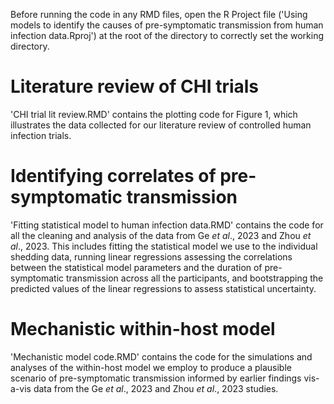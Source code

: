 Before running the code in any RMD files, open the R Project file ('Using models to identify the causes of 
pre-symptomatic transmission from human infection data.Rproj') at the root of the directory to correctly set the 
working directory.

# Literature review of CHI trials

'CHI trial lit review.RMD' contains the plotting code for Figure 1, which illustrates the data collected for 
our literature review of controlled human infection trials.

# Identifying correlates of pre-symptomatic transmission

'Fitting statistical model to human infection data.RMD' contains the code for all the cleaning and analysis of 
the data from Ge *et al*., 2023 and Zhou *et al*., 2023. This includes fitting the statistical model we use
to the individual shedding data, running linear regressions assessing the correlations between the statistical 
model parameters and the duration of pre-symptomatic transmission across all the participants, and bootstrapping 
the predicted values of the linear regressions to assess statistical uncertainty.

# Mechanistic within-host model

'Mechanistic model code.RMD' contains the code for the simulations and analyses of the within-host model we 
employ to produce a plausible scenario of pre-symptomatic transmission informed by earlier findings vis-a-vis 
data from the Ge *et al*., 2023 and Zhou *et al*., 2023 studies. 
